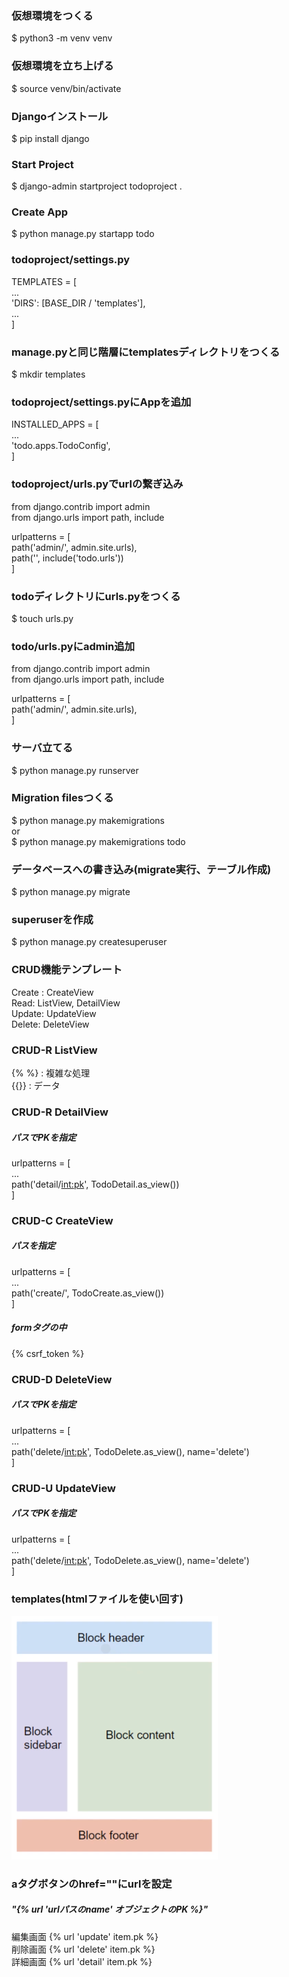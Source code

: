### 仮想環境をつくる
$ python3 -m venv venv

### 仮想環境を立ち上げる
$ source venv/bin/activate

### Djangoインストール
$ pip install django

### Start Project
$ django-admin startproject todoproject .

### Create App
$ python manage.py startapp todo

### todoproject/settings.py
TEMPLATES = [<br>
        ...<br>
        'DIRS': [BASE_DIR / 'templates'],<br>
        ...<br>
]

### manage.pyと同じ階層にtemplatesディレクトリをつくる
$ mkdir templates

### todoproject/settings.pyにAppを追加
INSTALLED_APPS = [<br>
    ...<br>
    'todo.apps.TodoConfig',<br>
]

### todoproject/urls.pyでurlの繋ぎ込み
from django.contrib import admin<br>
from django.urls import path, include<br>

urlpatterns = [<br>
    path('admin/', admin.site.urls),<br>
    path('', include('todo.urls'))<br>
]

### todoディレクトリにurls.pyをつくる
$ touch urls.py

### todo/urls.pyにadmin追加
from django.contrib import admin<br>
from django.urls import path, include<br>

urlpatterns = [<br>
    path('admin/', admin.site.urls),<br>
]

### サーバ立てる
$ python manage.py runserver

### Migration filesつくる
$ python manage.py makemigrations
<br>or<br>
$ python manage.py makemigrations todo

### データベースへの書き込み(migrate実行、テーブル作成)
$ python manage.py migrate

### superuserを作成
$ python manage.py createsuperuser

### CRUD機能テンプレート
Create : CreateView<br>
Read: ListView, DetailView<br>
Update: UpdateView<br>
Delete: DeleteView<br>

### CRUD-R ListView
{% %} : 複雑な処理<br>
{{}} : データ<br>

### CRUD-R DetailView
##### パスでPKを指定<br>
urlpatterns = [<br>
    ...<br>
    path('detail/<int:pk>', TodoDetail.as_view())<br>
]

### CRUD-C CreateView
##### パスを指定<br>
urlpatterns = [<br>
    ...<br>
    path('create/', TodoCreate.as_view())<br>
]<br>
##### formタグの中
{% csrf_token %}


### CRUD-D DeleteView
##### パスでPKを指定<br>
urlpatterns = [<br>
    ...<br>
        path('delete/<int:pk>', TodoDelete.as_view(), name='delete')<br>
]<br>

### CRUD-U UpdateView
##### パスでPKを指定<br>
urlpatterns = [<br>
    ...<br>
        path('delete/<int:pk>', TodoDelete.as_view(), name='delete')<br>
]<br>

### templates(htmlファイルを使い回す)
<img src="templates/img/キャプチャ.PNG" alt="template_image">

### aタグボタンのhref=""にurlを設定
##### "{% url 'urlパスのname' オブジェクトのPK %}"
編集画面 {% url 'update' item.pk %}<br>
削除画面 {% url 'delete' item.pk %}<br>
詳細画面 {% url 'detail' item.pk %}<br>
